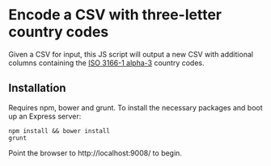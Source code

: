 # Encode a CSV with three-letter country codes

Given a CSV for input, this JS script will output a new CSV with additional columns containing 
the [ISO 3166-1 alpha-3](https://en.wikipedia.org/wiki/ISO_3166-1_alpha-3) country codes.

## Installation

Requires npm, bower and grunt. To install the necessary packages and boot up an Express server: 

```
npm install && bower install
grunt
``` 

Point the browser to http://localhost:9008/ to begin.
